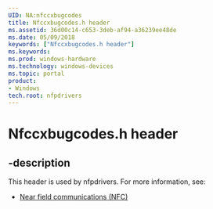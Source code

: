 ```yaml
---
UID: NA:nfccxbugcodes
title: Nfccxbugcodes.h header
ms.assetid: 36d00c14-c653-3deb-af94-a36239ee48de
ms.date: 05/09/2018
keywords: ["Nfccxbugcodes.h header"]
ms.keywords: 
ms.prod: windows-hardware
ms.technology: windows-devices
ms.topic: portal
product:
- Windows
tech.root: nfpdrivers
---
```


# Nfccxbugcodes.h header


## -description


This header is used by nfpdrivers. For more information, see:

- [Near field communications (NFC)](../_nfpdrivers/index.md)
